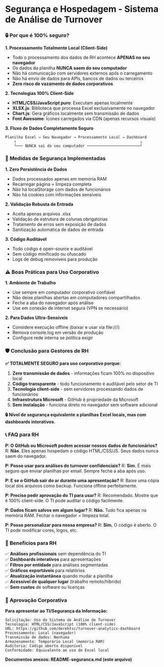 # Segurança e Hospedagem - Sistema de Análise de Turnover

### 🔒 **Por que é 100% seguro?**

**1. Processamento Totalmente Local (Client-Side)**
- Todo o processamento dos dados de RH acontece **APENAS no seu navegador**
- Os dados da planilha **NUNCA saem do seu computador**
- Não há comunicação com servidores externos após o carregamento
- Não há envio de dados para APIs, bancos de dados ou terceiros
- **Zero risco de vazamento de dados corporativos**

**2. Tecnologias 100% Client-Side**
- **HTML/CSS/JavaScript puro**: Executam apenas localmente
- **XLSX.js**: Biblioteca que processa Excel exclusivamente no navegador
- **Chart.js**: Gera gráficos localmente sem transmissão de dados
- **Font Awesome**: Ícones carregados via CDN (apenas recursos visuais)

**3. Fluxo de Dados Completamente Seguro**
```
Planilha Excel → Seu Navegador → Processamento Local → Dashboard
    ↑                                                        ↓
    └─── NUNCA sai do seu computador ────────────────────────┘
```

### 🔐 **Medidas de Segurança Implementadas**

**1. Zero Persistência de Dados**
- Dados processados apenas em memória RAM
- Recarregar página = limpeza completa
- Não há localStorage com dados de funcionários
- Não há cookies com informações sensíveis

**2. Validação Robusta de Entrada**
- Aceita apenas arquivos .xlsx
- Validação de estrutura de colunas obrigatórias
- Tratamento de erros sem exposição de dados
- Sanitização automática de dados de entrada

**3. Código Auditável**
- Todo código é open-source e auditável
- Sem código minificado ou ofuscado
- Logs de debug removíveis para produção

### ⚠️ **Boas Práticas para Uso Corporativo**

**1. Ambiente de Trabalho**
- Use sempre em computador corporativo confiável
- Não deixe planilhas abertas em computadores compartilhados
- Feche a aba do navegador após análise
- Use em conexão de internet segura (VPN se necessário)

**2. Para Dados Ultra-Sensíveis**
- Considere execução offline (baixar e usar via file:///)
- Remova console.log em versão de produção
- Configure rede interna se política exigir

### 🛡️ **Conclusão para Gestores de RH**

**✅ TOTALMENTE SEGURO para uso corporativo porque:**

1. **Zero transmissão de dados** - informações ficam 100% no dispositivo local
2. **Código transparente** - todo funcionamento é auditável pelo setor de TI
3. **Tecnologia client-side** - sem servidores processando dados de funcionários
4. **Infraestrutura Microsoft** - GitHub é propriedade da Microsoft
5. **Sem instalação** - funciona direto no navegador sem software adicional

**🔒 Nível de segurança equivalente a planilhas Excel locais, mas com dashboards interativos.**

### 📞 **FAQ para RH**

**P: O GitHub ou Microsoft podem acessar nossos dados de funcionários?**
R: **Não.** Eles apenas hospedam o código HTML/CSS/JS. Seus dados nunca saem do navegador.

**P: Posso usar para análises de turnover confidenciais?**
R: **Sim.** É mais seguro que enviar planilhas por email. Sempre feche a aba após uso.

**P: E se o GitHub sair do ar durante uma apresentação?**
R: Baixe uma cópia local dos arquivos como backup. Funciona offline perfeitamente.

**P: Preciso pedir aprovação do TI para usar?**
R: Recomendado. Mostre que é 100% client-side. O TI pode auditar o código facilmente.

**P: Dados ficam salvos em algum lugar?**
R: **Não.** Tudo fica apenas na memória RAM. Fechar o navegador = limpeza total.

**P: Posso personalizar para nossa empresa?**
R: **Sim.** O código é aberto. O TI pode modificar cores, logos, etc.

### 🎯 **Benefícios para RH**

✅ **Análises profissionais** sem dependência do TI  
✅ **Dashboards interativos** para apresentações  
✅ **Filtros por entidade** para análises segmentadas  
✅ **Gráficos exportáveis** para relatórios  
✅ **Atualização instantânea** quando mudar a planilha  
✅ **Acessível de qualquer lugar** (trabalho remoto/híbrido)  
✅ **Sem custos** de software ou licenças  

### 🏢 **Aprovação Corporativa**

**Para apresentar ao TI/Segurança da Informação:**

```
Solicitação: Uso do Sistema de Análise de Turnover
Tecnologia: HTML/CSS/JavaScript (100% client-side)
URL: https://github.com/derektsc/turnover-analytics-dashboard
Processamento: Local (navegador)
Transmissão de dados: Nenhuma
Armazenamento: Temporário Local (memória RAM)
Auditoria: Código aberto disponível
Conformidade: Equivalente ao uso de Excel local
```

**Documentos anexos: README-seguranca.md (este arquivo)**
